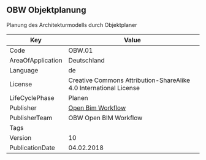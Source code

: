 ## OBW Objektplanung
Planung des Architekturmodells durch Objektplaner

Key | Value |
--|--|
Code | OBW.01 |  
AreaOfApplication | Deutschland |  
Language | de |  
License | Creative Commons Attribution-ShareAlike 4.0 International License |  
LifeCyclePhase | Planen |  
Publisher | [Open Bim Workflow]() |  
PublisherTeam | OBW Open BIM Workflow |  
Tags |  |  
Version | 10 |  
PublicationDate | 04.02.2018 |  
